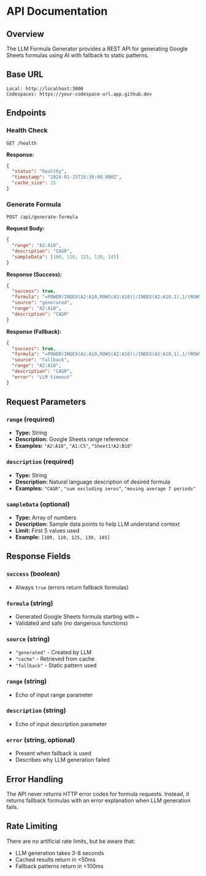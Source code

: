 # API Documentation

## Overview

The LLM Formula Generator provides a REST API for generating Google Sheets formulas using AI with fallback to static patterns.

## Base URL

```
Local: http://localhost:3000
Codespaces: https://your-codespace-url.app.github.dev
```

## Endpoints

### Health Check
```http
GET /health
```

**Response:**
```json
{
  "status": "healthy",
  "timestamp": "2024-01-15T10:30:00.000Z",
  "cache_size": 15
}
```

### Generate Formula
```http
POST /api/generate-formula
```

**Request Body:**
```json
{
  "range": "A2:A10",
  "description": "CAGR",
  "sampleData": [100, 110, 125, 130, 145]
}
```

**Response (Success):**
```json
{
  "success": true,
  "formula": "=POWER(INDEX(A2:A10,ROWS(A2:A10))/INDEX(A2:A10,1),1/(ROWS(A2:A10)-1))-1",
  "source": "generated",
  "range": "A2:A10",
  "description": "CAGR"
}
```

**Response (Fallback):**
```json
{
  "success": true,
  "formula": "=POWER(INDEX(A2:A10,ROWS(A2:A10))/INDEX(A2:A10,1),1/(ROWS(A2:A10)-1))-1",
  "source": "fallback",
  "range": "A2:A10",
  "description": "CAGR",
  "error": "LLM timeout"
}
```

## Request Parameters

### `range` (required)
- **Type:** String
- **Description:** Google Sheets range reference
- **Examples:** `"A2:A10"`, `"A1:C5"`, `"Sheet1!A2:B10"`

### `description` (required)
- **Type:** String  
- **Description:** Natural language description of desired formula
- **Examples:** `"CAGR"`, `"sum excluding zeros"`, `"moving average 7 periods"`

### `sampleData` (optional)
- **Type:** Array of numbers
- **Description:** Sample data points to help LLM understand context
- **Limit:** First 5 values used
- **Example:** `[100, 110, 125, 130, 145]`

## Response Fields

### `success` (boolean)
- Always `true` (errors return fallback formulas)

### `formula` (string)
- Generated Google Sheets formula starting with `=`
- Validated and safe (no dangerous functions)

### `source` (string)
- `"generated"` - Created by LLM
- `"cache"` - Retrieved from cache
- `"fallback"` - Static pattern used

### `range` (string)
- Echo of input range parameter

### `description` (string)
- Echo of input description parameter

### `error` (string, optional)
- Present when fallback is used
- Describes why LLM generation failed

## Error Handling

The API never returns HTTP error codes for formula requests. Instead, it returns fallback formulas with an error explanation when LLM generation fails.

## Rate Limiting

There are no artificial rate limits, but be aware that:
- LLM generation takes 3-8 seconds
- Cached results return in <50ms
- Fallback patterns return in <100ms
